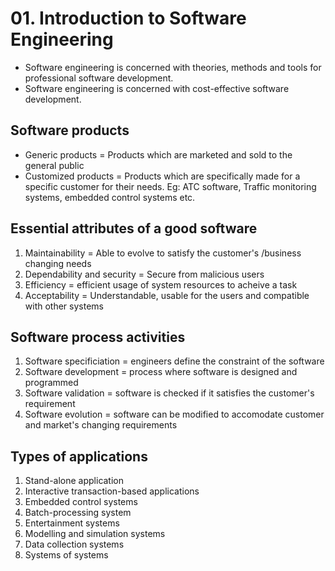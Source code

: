 # 01. Introduction to Software Engineering 
- Software engineering is concerned with theories, methods and tools for professional software development.
- Software engineering is concerned with cost-effective software development.
  
## Software products
- Generic products = Products which are marketed and sold to the general public
- Customized products = Products which are specifically made for a specific customer for their needs. Eg: ATC software, Traffic monitoring systems, embedded control systems etc.

## Essential attributes of a good software
1. Maintainability = Able to evolve to satisfy the customer's /business changing needs
2. Dependability and security = Secure from malicious users
3. Efficiency = efficient usage of system resources to acheive a task
4. Acceptability = Understandable, usable for the users and compatible with other systems

## Software process activities
1. Software specificiation = engineers define the constraint of the software
2. Software development = process where software is designed and programmed
3. Software validation = software is checked if it satisfies the customer's requirement
4. Software evolution = software can be modified to accomodate customer and market's changing requirements

## Types of applications
1. Stand-alone application
2. Interactive transaction-based applications
3. Embedded control systems
4. Batch-processing system
5. Entertainment systems
6. Modelling and simulation systems
7. Data collection systems
8. Systems of systems
